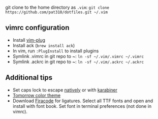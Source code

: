 git clone to the home directory as `.vim`:
`git clone https://github.com/pat310/dotfiles.git ~/.vim`

## vimrc configuration
* Install [vim-plug](https://github.com/junegunn/vim-plug)
* Install ack (`brew install ack`)
* In vim, run `:PlugInstall` to install plugins
* Symlink .vimrc in git repo to ~: `ln -sf ~/.vim/.vimrc ~/.vimrc`
* Symlink .ackrc in git repo to ~: `ln -sf ~/.vim/.ackrc ~/.ackrc`

## Additional tips
* Set caps lock to escape [natively](https://stackoverflow.com/questions/127591/using-caps-lock-as-esc-in-mac-os-x) or with [karabiner](https://pqrs.org/osx/karabiner/)
* [Tomorrow color theme](https://github.com/chriskempson/tomorrow-theme)
* Download [Firacode](https://github.com/tonsky/FiraCode) for ligatures. Select all TTF fonts and open and install with font book. Set font in terminal preferences (not done in vimrc).
